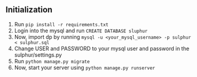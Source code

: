 ## Initialization

1. Run `pip install -r requirements.txt`
2. Login into the mysql and run `CREATE DATABASE sluphur`
3. Now, import dp by running `mysql -u <your_mysql_username> -p sulphur < sulphur.sql`
4. Change USER and PASSWORD to your mysql user and password in the sulphur/settings.py
5. Run `python manage.py migrate`
6. Now, start your server using `python manage.py runserver`
